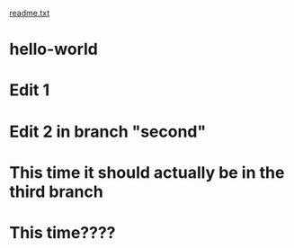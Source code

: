 [readme.txt](https://github.com/Autistaman/hello-world/files/7148783/readme.txt)
# hello-world
# Edit 1
# Edit 2 in branch "second"
# This time it should actually be in the third branch
# This time????
